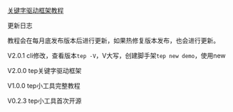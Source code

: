 [关键字驱动框架教程](https://dongfanger.gitee.io/blog/%E5%BC%80%E6%BA%90%E9%A1%B9%E7%9B%AE/001-%E3%80%90%E6%A1%86%E6%9E%B6%E3%80%91%E5%85%B3%E9%94%AE%E5%AD%97%E9%A9%B1%E5%8A%A8%E6%A1%86%E6%9E%B6.html)

更新日志

教程会在每月底发布版本后进行更新，如果热修复版本发布，也会进行更新。

V2.0.1 cli修改，查看版本`tep -V`，V大写，创建脚手架`tep new demo`，使用new

V2.0.0 tep关键字驱动框架

V1.0.0 tep小工具完整教程

V0.2.3 tep小工具首次开源